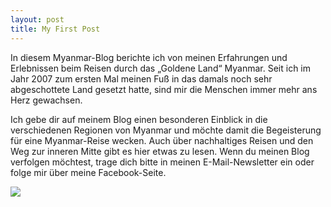 ```yaml
---
layout: post
title: My First Post
---
```

In diesem Myanmar-Blog berichte ich von meinen Erfahrungen und Erlebnissen beim Reisen durch das „Goldene Land“ Myanmar. Seit ich im Jahr 2007 zum ersten Mal meinen Fuß in das damals noch sehr abgeschottete Land gesetzt hatte, sind mir die Menschen immer mehr ans Herz gewachsen.

Ich gebe dir auf meinem Blog einen besonderen Einblick in die verschiedenen Regionen von Myanmar und möchte damit die Begeisterung für eine Myanmar-Reise wecken. Auch über nachhaltiges Reisen und den Weg zur inneren Mitte gibt es hier etwas zu lesen. Wenn du meinen Blog verfolgen möchtest, trage dich bitte in meinen E-Mail-Newsletter ein oder folge mir über meine Facebook-Seite.


![](https://www.dropbox.com/s/bmw0b93xzf305z9/Vorderseite.jpg?raw=1)
<!--stackedit_data:
eyJoaXN0b3J5IjpbLTE2NDMzNDA5NjcsLTEyMTAwMTM3NSwxNz
E1MzgxMzI3XX0=
-->